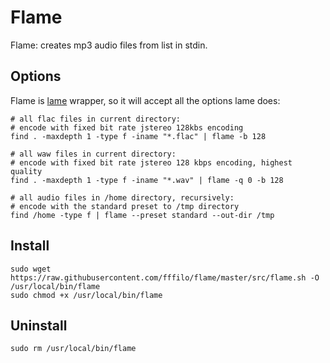 Flame
=====

Flame: creates mp3 audio files from list in stdin.

## Options

Flame is [lame](https://lame.sourceforge.io/) wrapper, so it will accept all the options lame does:

    # all flac files in current directory:
    # encode with fixed bit rate jstereo 128kbs encoding
    find . -maxdepth 1 -type f -iname "*.flac" | flame -b 128

    # all waw files in current directory:
    # encode with fixed bit rate jstereo 128 kbps encoding, highest quality
    find . -maxdepth 1 -type f -iname "*.wav" | flame -q 0 -b 128

    # all audio files in /home directory, recursively:
    # encode with the standard preset to /tmp directory
    find /home -type f | flame --preset standard --out-dir /tmp

## Install

    sudo wget https://raw.githubusercontent.com/fffilo/flame/master/src/flame.sh -O /usr/local/bin/flame
    sudo chmod +x /usr/local/bin/flame

## Uninstall

    sudo rm /usr/local/bin/flame
